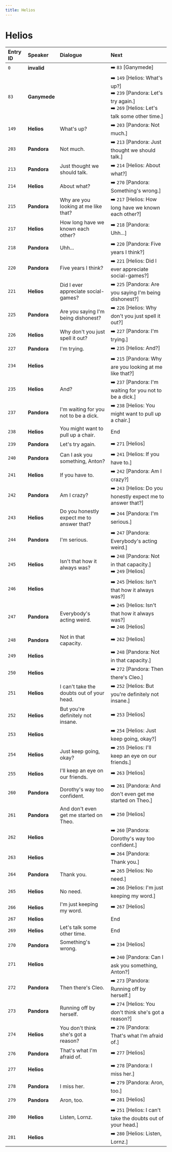 ```yaml
---
title: Helios
---
```


# Helios


| Entry ID | Speaker | Dialogue | Next |
| :------- | :------ | :------- | :------------ |
| `0` | **invalid** |  | ➡️ `83` \[Ganymede\] |
| `83` | **Ganymede** |  | ➡️ `149` \[Helios: What's up?\]<br>➡️ `239` \[Pandora: Let's try again\.\]<br>➡️ `269` \[Helios: Let's talk some other time\.\] |
| `149` | **Helios** | What's up? | ➡️ `203` \[Pandora: Not much\.\] |
| `203` | **Pandora** | Not much\. | ➡️ `213` \[Pandora: Just thought we should talk\.\] |
| `213` | **Pandora** | Just thought we should talk\. | ➡️ `214` \[Helios: About what?\] |
| `214` | **Helios** | About what? | ➡️ `270` \[Pandora: Something's wrong\.\] |
| `215` | **Pandora** | Why are you looking at me like that? | ➡️ `217` \[Helios: How long have we known each other?\] |
| `217` | **Helios** | How long have we known each other? | ➡️ `218` \[Pandora: Uhh\.\.\.\] |
| `218` | **Pandora** | Uhh\.\.\. | ➡️ `220` \[Pandora: Five years I think?\] |
| `220` | **Pandora** | Five years I think? | ➡️ `221` \[Helios: Did I ever appreciate social\-games?\] |
| `221` | **Helios** | Did I ever appreciate social\-games? | ➡️ `225` \[Pandora: Are you saying I'm being dishonest?\] |
| `225` | **Pandora** | Are you saying I'm being dishonest? | ➡️ `226` \[Helios: Why don't you just spell it out?\] |
| `226` | **Helios** | Why don't you just spell it out? | ➡️ `227` \[Pandora: I'm trying\.\] |
| `227` | **Pandora** | I'm trying\. | ➡️ `235` \[Helios: And?\] |
| `234` | **Helios** |  | ➡️ `215` \[Pandora: Why are you looking at me like that?\] |
| `235` | **Helios** | And? | ➡️ `237` \[Pandora: I'm waiting for you not to be a dick\.\] |
| `237` | **Pandora** | I'm waiting for you not to be a dick\. | ➡️ `238` \[Helios: You might want to pull up a chair\.\] |
| `238` | **Helios** | You might want to pull up a chair\. | End |
| `239` | **Pandora** | Let's try again\. | ➡️ `271` \[Helios\] |
| `240` | **Pandora** | Can I ask you something, Anton? | ➡️ `241` \[Helios: If you have to\.\] |
| `241` | **Helios** | If you have to\. | ➡️ `242` \[Pandora: Am I crazy?\] |
| `242` | **Pandora** | Am I crazy? | ➡️ `243` \[Helios: Do you honestly expect me to answer that?\] |
| `243` | **Helios** | Do you honestly expect me to answer that? | ➡️ `244` \[Pandora: I'm serious\.\] |
| `244` | **Pandora** | I'm serious\. | ➡️ `247` \[Pandora: Everybody's acting weird\.\] |
| `245` | **Helios** | Isn't that how it always was? | ➡️ `248` \[Pandora: Not in that capacity\.\]<br>➡️ `249` \[Helios\] |
| `246` | **Helios** |  | ➡️ `245` \[Helios: Isn't that how it always was?\] |
| `247` | **Pandora** | Everybody's acting weird\. | ➡️ `245` \[Helios: Isn't that how it always was?\]<br>➡️ `246` \[Helios\] |
| `248` | **Pandora** | Not in that capacity\. | ➡️ `262` \[Helios\] |
| `249` | **Helios** |  | ➡️ `248` \[Pandora: Not in that capacity\.\] |
| `250` | **Helios** |  | ➡️ `272` \[Pandora: Then there's Cleo\.\] |
| `251` | **Helios** | I can't take the doubts out of your head\. | ➡️ `252` \[Helios: But you're definitely not insane\.\] |
| `252` | **Helios** | But you're definitely not insane\. | ➡️ `253` \[Helios\] |
| `253` | **Helios** |  | ➡️ `254` \[Helios: Just keep going, okay?\] |
| `254` | **Helios** | Just keep going, okay? | ➡️ `255` \[Helios: I'll keep an eye on our friends\.\] |
| `255` | **Helios** | I'll keep an eye on our friends\. | ➡️ `263` \[Helios\] |
| `260` | **Pandora** | Dorothy's way too confident\. | ➡️ `261` \[Pandora: And don't even get me started on Theo\.\] |
| `261` | **Pandora** | And don't even get me started on Theo\. | ➡️ `250` \[Helios\] |
| `262` | **Helios** |  | ➡️ `260` \[Pandora: Dorothy's way too confident\.\] |
| `263` | **Helios** |  | ➡️ `264` \[Pandora: Thank you\.\] |
| `264` | **Pandora** | Thank you\. | ➡️ `265` \[Helios: No need\.\] |
| `265` | **Helios** | No need\. | ➡️ `266` \[Helios: I'm just keeping my word\.\] |
| `266` | **Helios** | I'm just keeping my word\. | ➡️ `267` \[Helios\] |
| `267` | **Helios** |  | End |
| `269` | **Helios** | Let's talk some other time\. | End |
| `270` | **Pandora** | Something's wrong\. | ➡️ `234` \[Helios\] |
| `271` | **Helios** |  | ➡️ `240` \[Pandora: Can I ask you something, Anton?\] |
| `272` | **Pandora** | Then there's Cleo\. | ➡️ `273` \[Pandora: Running off by herself\.\] |
| `273` | **Pandora** | Running off by herself\. | ➡️ `274` \[Helios: You don't think she's got a reason?\] |
| `274` | **Helios** | You don't think she's got a reason? | ➡️ `276` \[Pandora: That's what I'm afraid of\.\] |
| `276` | **Pandora** | That's what I'm afraid of\. | ➡️ `277` \[Helios\] |
| `277` | **Helios** |  | ➡️ `278` \[Pandora: I miss her\.\] |
| `278` | **Pandora** | I miss her\. | ➡️ `279` \[Pandora: Aron, too\.\] |
| `279` | **Pandora** | Aron, too\. | ➡️ `281` \[Helios\] |
| `280` | **Helios** | Listen, Lornz\. | ➡️ `251` \[Helios: I can't take the doubts out of your head\.\] |
| `281` | **Helios** |  | ➡️ `280` \[Helios: Listen, Lornz\.\] |
